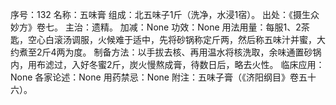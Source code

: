 序号：132
名称：五味膏
组成：北五味子1斤（洗净，水浸1宿）。
出处：《摄生众妙方》卷七。
主治：遗精。
加减：None
功效：None
用法用量：每服1、2茶匙，空心白滚汤调服，火候难于适中，先将砂锅称定斤两，然后称五味汁并蜜，大约煮至2斤4两为度。
制备方法：以手拔去核、再用温水将核洗取，余味通置砂锅内，用布滤过，入好冬蜜2斤，炭火慢熬成膏，待数日后，略去火性。
临床应用：None
各家论述：None
用药禁忌：None
附注：五味子膏（《济阳纲目》卷五十六）。
